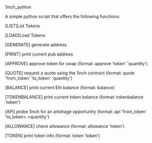1inch_python

A simple python script that offers the following functions:

[LIST]List Tokens

[LOAD]Load Tokens

[GENERATE] generate address

[PRINT] print current pub address

[APPROVE] approve token for swap (format: approve 'token' 'quantity')
  
[QUOTE] request a quote using the 1inch contract (format: quote 'from_token' 'to_token' 'quantity')
  
[BALANCE] print current Eth balance (format: balance)

[TOKENBALANCE] print current token balance (format: tokenbalance 'token')
  
[API] probe 1inch for an arbitrage opportunity (format: api 'from_token' 'to_token> <quantity')
  
[ALLOWANCE] check allowance (format: allowance 'token')
  
[TOKEN] print token info (format: token 'token')
  
